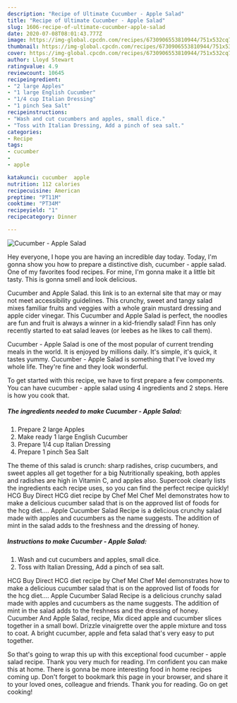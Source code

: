 ```yaml
---
description: "Recipe of Ultimate Cucumber - Apple Salad"
title: "Recipe of Ultimate Cucumber - Apple Salad"
slug: 1606-recipe-of-ultimate-cucumber-apple-salad
date: 2020-07-08T08:01:43.777Z
image: https://img-global.cpcdn.com/recipes/6730906553810944/751x532cq70/cucumber-apple-salad-recipe-main-photo.jpg
thumbnail: https://img-global.cpcdn.com/recipes/6730906553810944/751x532cq70/cucumber-apple-salad-recipe-main-photo.jpg
cover: https://img-global.cpcdn.com/recipes/6730906553810944/751x532cq70/cucumber-apple-salad-recipe-main-photo.jpg
author: Lloyd Stewart
ratingvalue: 4.9
reviewcount: 10645
recipeingredient:
- "2 large Apples"
- "1 large English Cucumber"
- "1/4 cup Italian Dressing"
- "1 pinch Sea Salt"
recipeinstructions:
- "Wash and cut cucumbers and apples, small dice."
- "Toss with Italian Dressing, Add a pinch of sea salt."
categories:
- Recipe
tags:
- cucumber
- 
- apple

katakunci: cucumber  apple 
nutrition: 112 calories
recipecuisine: American
preptime: "PT11M"
cooktime: "PT34M"
recipeyield: "1"
recipecategory: Dinner

---
```



![Cucumber - Apple Salad](https://img-global.cpcdn.com/recipes/6730906553810944/751x532cq70/cucumber-apple-salad-recipe-main-photo.jpg)

Hey everyone, I hope you are having an incredible day today. Today, I'm gonna show you how to prepare a distinctive dish, cucumber - apple salad. One of my favorites food recipes. For mine, I'm gonna make it a little bit tasty. This is gonna smell and look delicious.

Cucumber and Apple Salad. this link is to an external site that may or may not meet accessibility guidelines. This crunchy, sweet and tangy salad mixes familiar fruits and veggies with a whole grain mustard dressing and apple cider vinegar. This Cucumber and Apple Salad is perfect, the noodles are fun and fruit is always a winner in a kid-friendly salad! Finn has only recently started to eat salad leaves (or leebes as he likes to call them).

Cucumber - Apple Salad is one of the most popular of current trending meals in the world. It is enjoyed by millions daily. It's simple, it's quick, it tastes yummy. Cucumber - Apple Salad is something that I've loved my whole life. They're fine and they look wonderful.


To get started with this recipe, we have to first prepare a few components. You can have cucumber - apple salad using 4 ingredients and 2 steps. Here is how you cook that.

<!--inarticleads1-->

##### The ingredients needed to make Cucumber - Apple Salad:

1. Prepare 2 large Apples
1. Make ready 1 large English Cucumber
1. Prepare 1/4 cup Italian Dressing
1. Prepare 1 pinch Sea Salt


The theme of this salad is crunch: sharp radishes, crisp cucumbers, and sweet apples all get together for a big Nutritionally speaking, both apples and radishes are high in Vitamin C, and apples also. Supercook clearly lists the ingredients each recipe uses, so you can find the perfect recipe quickly! HCG Buy Direct HCG diet recipe by Chef Mel Chef Mel demonstrates how to make a delicious cucumber salad that is on the approved list of foods for the hcg diet.… Apple Cucumber Salad Recipe is a delicious crunchy salad made with apples and cucumbers as the name suggests. The addition of mint in the salad adds to the freshness and the dressing of honey. 

<!--inarticleads2-->

##### Instructions to make Cucumber - Apple Salad:

1. Wash and cut cucumbers and apples, small dice.
1. Toss with Italian Dressing, Add a pinch of sea salt.


HCG Buy Direct HCG diet recipe by Chef Mel Chef Mel demonstrates how to make a delicious cucumber salad that is on the approved list of foods for the hcg diet.… Apple Cucumber Salad Recipe is a delicious crunchy salad made with apples and cucumbers as the name suggests. The addition of mint in the salad adds to the freshness and the dressing of honey. Cucumber And Apple Salad, recipe, Mix diced apple and cucumber slices together in a small bowl. Drizzle vinaigrette over the apple mixture and toss to coat. A bright cucumber, apple and feta salad that&#39;s very easy to put together. 

So that's going to wrap this up with this exceptional food cucumber - apple salad recipe. Thank you very much for reading. I'm confident you can make this at home. There is gonna be more interesting food in home recipes coming up. Don't forget to bookmark this page in your browser, and share it to your loved ones, colleague and friends. Thank you for reading. Go on get cooking!
